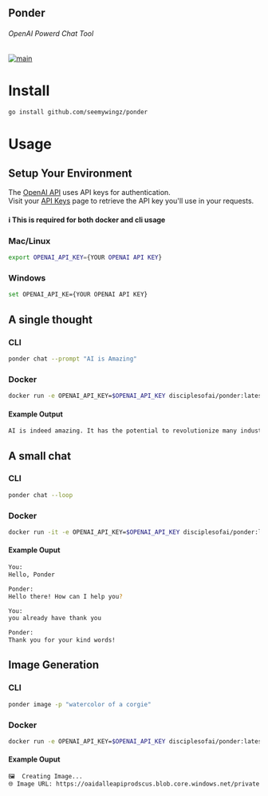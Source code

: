 Ponder
-------
###### OpenAI Powerd Chat Tool  
[![main](https://github.com/seemywingz/ponder/actions/workflows/dockerBuildX.yml/badge.svg?branch=main)](https://github.com/seemywingz/ponder/actions/workflows/dockerBuildX.yml)


# Install
```bash
go install github.com/seemywingz/ponder
```

# Usage
## Setup Your Environment
The [OpenAI API](https://platform.openai.com/docs/api-reference/authentication) uses API keys for authentication.  
Visit your [API Keys](https://platform.openai.com/account/api-keys) page to retrieve the API key you'll use in your requests.


#### ℹ️ This is required for both docker and cli usage
### Mac/Linux
```bash
export OPENAI_API_KEY={YOUR OPENAI API KEY}
```
### Windows
```bash
set OPENAI_API_KE={YOUR OPENAI API KEY}
```


## A single thought
### CLI
```bash
ponder chat --prompt "AI is Amazing"
```
### Docker
```bash
docker run -e OPENAI_API_KEY=$OPENAI_API_KEY disciplesofai/ponder:latest chat --prompt "Ai is Amazing"
```
#### Example Output
```bash
AI is indeed amazing. It has the potential to revolutionize many industries, from healthcare to transportation. AI can help automate mundane tasks, allowing humans to focus on more complex and creative tasks. AI can also be used to analyze large amounts of data quickly and accurately, helping to make better decisions. AI can also be used to create personalized experiences for customers, making them feel more connected to a company or product.
```

## A small chat
### CLI
```bash
ponder chat --loop
```
### Docker
```bash
docker run -it -e OPENAI_API_KEY=$OPENAI_API_KEY disciplesofai/ponder:latest chat --loop
```
#### Example Ouput
```bash
You: 
Hello, Ponder

Ponder: 
Hello there! How can I help you?

You: 
you already have thank you

Ponder: 
Thank you for your kind words!
```

## Image Generation
### CLI
```bash
ponder image -p "watercolor of a corgie"
```
### Docker
```bash
docker run -e OPENAI_API_KEY=$OPENAI_API_KEY disciplesofai/ponder:latest image -p "watercolor of a corgie"
```
#### Example Ouput
```bash
🖼  Creating Image...
🌐 Image URL: https://oaidalleapiprodscus.blob.core.windows.net/private/org-RCMQxIXre0Olhs0AvLVp672o/user-F1wdcIVNf2VrRqBRD0JWUczI/img-AWku5cm91XAv32jj27XWXZBE.png?st=2023-03-05T05%3A19%3A33Z&se=2023-03-05T07%3A19%3A33Z&sp=r&sv=2021-08-06&sr=b&rscd=inline&rsct=image/png&skoid=6aaadede-4fb3-4698-a8f6-684d7786b067&sktid=a48cca56-e6da-484e-a814-9c849652bcb3&skt=2023-03-05T01%3A25%3A44Z&ske=2023-03-06T01%3A25%3A44Z&sks=b&skv=2021-08-06&sig=xs9vSD0nA0mkxyulHEKABn5cbWH%2B6YOpab25yTAU/nc%3D
```
